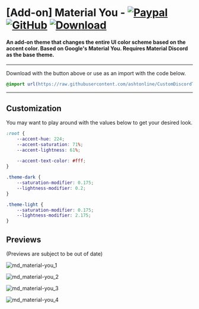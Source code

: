 # [Add-on] Material You - [![Paypal][paypal-logo]][paypal-url] [![GitHub][github-logo]][github-url] [![Download][download-logo]][download-url]
#### An add-on theme that changes the entire UI color scheme based on the accent color. Based on Google's Material You. Requires Material Discord as the base theme.

<hr>

Download with the button above or use as an import with the code below.

```css
@import url(https://raw.githubusercontent.com/ashtonline/CustomDiscordTheme/main/Material-Discord/css/addons/material-you/source.css);
```

<hr>

## Customization

You may want to play around with the values below to get your desired look.

```css
:root {
    --accent-hue: 224;
    --accent-saturation: 71%;
    --accent-lightness: 61%;
    
    --accent-text-color: #fff;
}

.theme-dark {
    --saturation-modifier: 0.175;
    --lightness-modifier: 0.2;
}

.theme-light {
    --saturation-modifier: 0.175;
    --lightness-modifier: 2.175;
}
```

## Previews

(Previews are subject to be out of date)

![md_material-you_1](https://user-images.githubusercontent.com/4013216/223891860-6fd61a40-c559-47f9-8a7f-f31b2222d032.png)

![md_material-you_2](https://user-images.githubusercontent.com/4013216/223891898-0fe2ffb0-550e-4e29-85e2-8ac48c5dc3d6.png)

![md_material-you_3](https://user-images.githubusercontent.com/4013216/223891911-abcd2852-abff-477e-a3b2-159fcfba2889.png)

![md_material-you_4](https://user-images.githubusercontent.com/4013216/223891932-fc3388cb-0e5c-4928-bd32-b46076f578ae.png)

[paypal-logo]: https://img.shields.io/static/v1?label=PayPal&message=Donate&style=flat&logo=paypal&color=blue
[paypal-url]: https://paypal.me/capnkitten

[github-logo]: https://img.shields.io/static/v1?label=GitHub&message=Sponsor&style=flat&logo=github&color=black
[github-url]: https://github.com/sponsors/CapnKitten

[download-logo]: https://img.shields.io/static/v1?label=Download&message=Theme&style=flat&color=blue
[download-url]: https://capnkitten.github.io/BetterDiscord/Download/?theme=Material-Discord&addon=material-you
